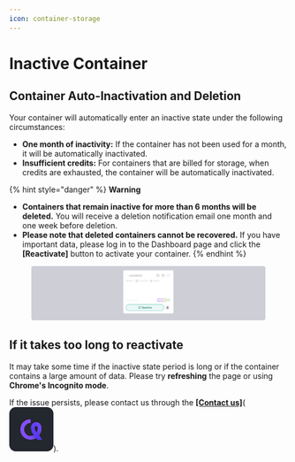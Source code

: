 ```yaml
---
icon: container-storage
---
```


# Inactive Container

## **Container Auto-Inactivation and Deletion** <a href="#container-auto-inactivation-and-deletion" id="container-auto-inactivation-and-deletion"></a>

Your container will automatically enter an inactive state under the following circumstances:

* **One month of inactivity:** If the container has not been used for a month, it will be automatically inactivated.
* **Insufficient credits:** For containers that are billed for storage, when credits are exhausted, the container will be automatically inactivated.

{% hint style="danger" %}
**Warning**

* **Containers that remain inactive for more than 6 months will be deleted.** You will receive a deletion notification email one month and one week before deletion.
* **Please note that deleted containers cannot be recovered.** If you have important data, please log in to the Dashboard page and click the **\[Reactivate]** button to activate your container.
{% endhint %}

<figure><img src="../../../.gitbook/assets/Inactive Container (2).png" alt=""><figcaption></figcaption></figure>

## **If it takes too long to reactivate**

It may take some time if the inactive state period is long or if the container contains a large amount of data. Please try **refreshing** the page or using **Chrome's Incognito mode**.&#x20;

If the issue persists, please contact us through the [**\[Contact us\]**](https://arkain.channel.io/home)( <img src="../../../.gitbook/assets/logo.png" alt="" data-size="line">).
